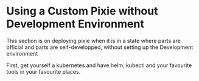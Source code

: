 # Using a Custom Pixie without Development Environment
This section is on deploying pixie when it is in a state where parts are official and parts are self-developped, without setting up the Development environment

First, get yourself a kubernetes and have helm, kubectl and your favourite tools in your favourite places.